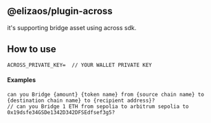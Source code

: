 ## @elizaos/plugin-across
it's supporting bridge asset using across sdk.

## How to use
```
ACROSS_PRIVATE_KEY=  // YOUR WALLET PRIVATE KEY
```

#### Examples
```
can you Bridge {amount} {token name} from {source chain name} to {destination chain name} to {recipient address}?
// can you Bridge 1 ETH from sepolia to arbitrum sepolia to 0x19dsfe34GSDe1342D342DFSEdfsef3g5?
```
